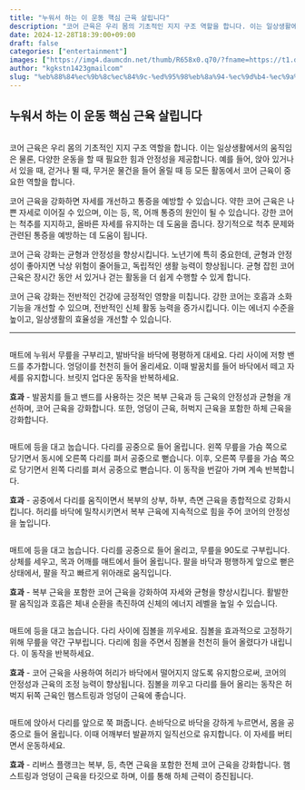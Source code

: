 ```yaml
---
title: "누워서 하는 이 운동 핵심 근육 살립니다"
description: "코어 근육은 우리 몸의 기초적인 지지 구조 역할을 합니다. 이는 일상생활에서의 움직임은 물론, 다양한 운동을 할 때 필요한 힘과 안정성을 제공합니다. 예를 들어, 앉아 있거나 서 있을 때, 걷거나 뛸 때, 무거운 물건을 들어 올릴 때 등 모든 활동에서 코어 근육이 중요"
date: 2024-12-28T18:39:00+09:00
draft: false
categories: ["entertainment"]
images: ["https://img4.daumcdn.net/thumb/R658x0.q70/?fname=https://t1.daumcdn.net/news/202403/14/tenbody/20240314074059306nmnv.jpg", "https://t1.daumcdn.net/news/202403/14/tenbody/20240314074059679sjzn.gif", "https://t1.daumcdn.net/news/202403/14/tenbody/20240314074100026eoyp.gif", "https://t1.daumcdn.net/news/202403/14/tenbody/20240314074100301lqbe.gif", "https://t1.daumcdn.net/news/202403/14/tenbody/20240314074100687ndux.gif"]
author: "kgkstn1423gmailcom"
slug: "%eb%88%84%ec%9b%8c%ec%84%9c-%ed%95%98%eb%8a%94-%ec%9d%b4-%ec%9a%b4%eb%8f%99-%ed%95%b5%ec%8b%ac-%ea%b7%bc%ec%9c%a1-%ec%82%b4%eb%a6%bd%eb%8b%88%eb%8b%a4"
---
```


<h2 >누워서 하는 이 운동 핵심 근육 살립니다</h2> <figure ><img src="https://img4.daumcdn.net/thumb/R658x0.q70/?fname=https://t1.daumcdn.net/news/202403/14/tenbody/20240314074059306nmnv.jpg" alt=""/></figure> <p>코어 근육은 우리 몸의 기초적인 지지 구조 역할을 합니다. 이는 일상생활에서의 움직임은 물론, 다양한 운동을 할 때 필요한 힘과 안정성을 제공합니다. 예를 들어, 앉아 있거나 서 있을 때, 걷거나 뛸 때, 무거운 물건을 들어 올릴 때 등 모든 활동에서 코어 근육이 중요한 역할을 합니다.</p> <p>코어 근육을 강화하면 자세를 개선하고 통증을 예방할 수 있습니다. 약한 코어 근육은 나쁜 자세로 이어질 수 있으며, 이는 등, 목, 어깨 통증의 원인이 될 수 있습니다. 강한 코어는 척추를 지지하고, 올바른 자세를 유지하는 데 도움을 줍니다. 장기적으로 척추 문제와 관련된 통증을 예방하는 데 도움이 됩니다.</p> <p>코어 근육 강화는 균형과 안정성을 향상시킵니다. 노년기에 특히 중요한데, 균형과 안정성이 좋아지면 낙상 위험이 줄어들고, 독립적인 생활 능력이 향상됩니다. 균형 잡힌 코어 근육은 장시간 동안 서 있거나 걷는 활동을 더 쉽게 수행할 수 있게 합니다.</p> <p>코어 근육 강화는 전반적인 건강에 긍정적인 영향을 미칩니다. 강한 코어는 호흡과 소화 기능을 개선할 수 있으며, 전반적인 신체 활동 능력을 증가시킵니다. 이는 에너지 수준을 높이고, 일상생활의 효율성을 개선할 수 있습니다.</p> <hr /> <figure ><img src="https://t1.daumcdn.net/news/202403/14/tenbody/20240314074059679sjzn.gif" alt=""/></figure> <p>매트에 누워서 무릎을 구부리고, 발바닥을 바닥에 평평하게 대세요. 다리 사이에 저항 밴드를 추가합니다. 엉덩이를 천천히 들어 올리세요. 이때 발꿈치를 들어 바닥에서 떼고 자세를 유지합니다. 브릿지 업다운 동작을 반복하세요.</p> <p><strong>효과</strong> - 발꿈치를 들고 밴드를 사용하는 것은 복부 근육과 등 근육의 안정성과 균형을 개선하며, 코어 근육을 강화합니다. 또한, 엉덩이 근육, 허벅지 근육을 포함한 하체 근육을 강화합니다.</p> <figure ><img src="https://t1.daumcdn.net/news/202403/14/tenbody/20240314074100026eoyp.gif" alt=""/></figure> <p>매트에 등을 대고 눕습니다. 다리를 공중으로 들어 올립니다. 왼쪽 무릎을 가슴 쪽으로 당기면서 동시에 오른쪽 다리를 펴서 공중으로 뻗습니다. 이후, 오른쪽 무릎을 가슴 쪽으로 당기면서 왼쪽 다리를 펴서 공중으로 뻗습니다. 이 동작을 번갈아 가며 계속 반복합니다.</p> <p><strong>효과</strong> - 공중에서 다리를 움직이면서 복부의 상부, 하부, 측면 근육을 종합적으로 강화시킵니다. 허리를 바닥에 밀착시키면서 복부 근육에 지속적으로 힘을 주어 코어의 안정성을 높입니다.</p> <figure ><img src="https://t1.daumcdn.net/news/202403/14/tenbody/20240314074100301lqbe.gif" alt=""/></figure> <p>매트에 등을 대고 눕습니다. 다리를 공중으로 들어 올리고, 무릎을 90도로 구부립니다. 상체를 세우고, 목과 어깨를 매트에서 들어 올립니다. 팔을 바닥과 평행하게 앞으로 뻗은 상태에서, 팔을 작고 빠르게 위아래로 움직입니다.</p> <p><strong>효과</strong> - 복부 근육을 포함한 코어 근육을 강화하여 자세와 균형을 향상시킵니다. 활발한 팔 움직임과 호흡은 체내 순환을 촉진하여 신체의 에너지 레벨을 높일 수 있습니다.</p> <figure ><img src="https://t1.daumcdn.net/news/202403/14/tenbody/20240314074100687ndux.gif" alt=""/></figure> <p>매트에 등을 대고 눕습니다. 다리 사이에 짐볼을 끼우세요. 짐볼을 효과적으로 고정하기 위해 무릎을 약간 구부립니다. 다리에 힘을 주면서 짐볼을 천천히 들어 올렸다가 내립니다. 이 동작을 반복하세요.</p> <p><strong>효과</strong> - 코어 근육을 사용하여 허리가 바닥에서 떨어지지 않도록 유지함으로써, 코어의 안정성과 근육의 조정 능력이 향상됩니다. 짐볼을 끼우고 다리를 들어 올리는 동작은 허벅지 뒤쪽 근육인 햄스트링과 엉덩이 근육에 좋습니다.</p> <figure ><img src="https://t1.daumcdn.net/news/202403/14/tenbody/20240314074101110wgjv.gif" alt=""/></figure> <p>매트에 앉아서 다리를 앞으로 쭉 펴줍니다. 손바닥으로 바닥을 강하게 누르면서, 몸을 공중으로 들어 올립니다. 이때 어깨부터 발끝까지 일직선으로 유지합니다. 이 자세를 버티면서 운동하세요.</p> <p><strong>효과</strong> - 리버스 플랭크는 복부, 등, 측면 근육을 포함한 전체 코어 근육을 강화합니다. 햄스트링과 엉덩이 근육을 타깃으로 하며, 이를 통해 하체 근력이 증진됩니다.</p>